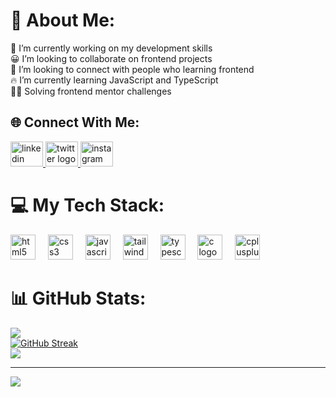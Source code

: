 # 💫 About Me:
🔭 I’m currently working on my development skills<br>😀 I’m looking to collaborate on frontend projects<br>🤝 I’m looking to connect with people who learning frontend<br>🔥 I’m currently learning JavaScript and TypeScript<br>👨‍💻 Solving frontend mentor challenges<br>


## 🌐 Connect With Me:
<div align="left">
  <a href="https://www.linkedin.com/in/charukirti-chougule/" target="_blank">
    <img src="https://raw.githubusercontent.com/maurodesouza/profile-readme-generator/master/src/assets/icons/social/linkedin/default.svg" width="52" height="40" alt="linkedin logo"  />
  </a>
  <a href="https://twitter.com/charukirtitwts" target="_blank">
    <img src="https://raw.githubusercontent.com/maurodesouza/profile-readme-generator/master/src/assets/icons/social/twitter/default.svg" width="52" height="40" alt="twitter logo"  />
  </a>
  <a href="https://instagram.com/charukirticc" target="_blank">
    <img src="https://raw.githubusercontent.com/maurodesouza/profile-readme-generator/master/src/assets/icons/social/instagram/default.svg" width="52" height="40" alt="instagram logo"  />
  </a>
</div>

###

# 💻 My Tech Stack:
<div align="left">
  <img src="https://cdn.jsdelivr.net/gh/devicons/devicon/icons/html5/html5-original.svg" height="40" alt="html5 logo"  />
  <img width="12" />
  <img src="https://cdn.jsdelivr.net/gh/devicons/devicon/icons/css3/css3-original.svg" height="40" alt="css3 logo"  />
  <img width="12" />
  <img src="https://cdn.jsdelivr.net/gh/devicons/devicon/icons/javascript/javascript-original.svg" height="40" alt="javascript logo"  />
  <img width="12" />
  <img src="https://cdn.jsdelivr.net/gh/devicons/devicon/icons/tailwindcss/tailwindcss-original-wordmark.svg" height="40" alt="tailwindcss logo"  />
  <img width="12" />
  <img src="https://cdn.jsdelivr.net/gh/devicons/devicon/icons/typescript/typescript-original.svg" height="40" alt="typescript logo"  />
  <img width="12" />
  <img src="https://cdn.jsdelivr.net/gh/devicons/devicon/icons/c/c-original.svg" height="40" alt="c logo"  />
  <img width="12" />
  <img src="https://cdn.jsdelivr.net/gh/devicons/devicon/icons/cplusplus/cplusplus-original.svg" height="40" alt="cplusplus logo"  />
</div>

###
# 📊 GitHub Stats:
![](https://github-readme-stats.vercel.app/api?username=charukirti&theme=dark&hide_border=false&include_all_commits=false&count_private=false)<br/>
[![GitHub Streak](https://github-readme-streak-stats.herokuapp.com?user=charukirti&theme=synthwave&date_format=M%20j%5B%2C%20Y%5D)](https://git.io/streak-stats) <br/>
![](https://github-readme-stats.vercel.app/api/top-langs/?username=charukirti&theme=dark&hide_border=false&include_all_commits=false&count_private=false&layout=compact)

---
[![](https://visitcount.itsvg.in/api?id=charukirti&icon=0&color=0)](https://visitcount.itsvg.in)


